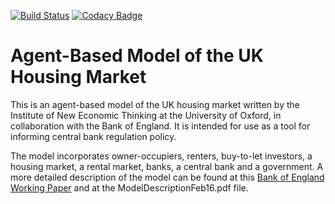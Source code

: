 [![Build Status](https://travis-ci.com/INET-Complexity/housing-model.svg?branch=master)](https://travis-ci.com/INET-Complexity/housing-model)
[![Codacy Badge](https://app.codacy.com/project/badge/Grade/279e3e6d210c4668ab685c293ea7fc01)](https://www.codacy.com/gh/INET-Complexity/housing-model/dashboard?utm_source=github.com&amp;utm_medium=referral&amp;utm_content=INET-Complexity/housing-model&amp;utm_campaign=Badge_Grade)

Agent-Based Model of the UK Housing Market
==========================================

This is an agent-based model of the UK housing market written by the Institute of New Economic Thinking at the
University of Oxford, in collaboration with the Bank of England. It is intended for use as a tool for informing central
bank regulation policy.

The model incorporates owner-occupiers, renters, buy-to-let investors, a housing market, a rental market, banks, a
central bank and a government. A more detailed description of the model can be found at this
[Bank of England Working Paper](https://www.bankofengland.co.uk/working-paper/2016/macroprudential-policy-in-an-agent-based-model-of-the-uk-housing-market) and at the
ModelDescriptionFeb16.pdf file.
